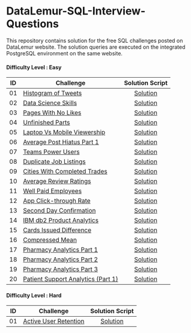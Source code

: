 # DataLemur-SQL-Interview-Questions

This repository contains solution for the free SQL challenges posted on DataLemur website. The solution queries are executed on the integrated PostgreSQL environment on the same website.


#### Difficulty Level : Easy

| ID | Challenge | Solution Script |
|:------:|------------|:---------:|
| 01 | [Histogram of Tweets]([https://datalemur.com/questions/completed-trades](https://datalemur.com/questions/sql-histogram-tweets)) | [Solution](/Solutions/Easy/01_Histogram_of_Tweets.sql)
| 02 | [Data Science Skills]([https://datalemur.com/questions/matching-skills]) | [Solution](/Solutions/Easy/02_Data_Science_Skills.sql)
| 03 | [Pages With No Likes]([https://datalemur.com/questions/sql-page-with-no-likes]) | [Solution](/Solutions/Easy/03_Pages_With_No_Likes.sql)
| 04 | [Unfinished Parts]([https://datalemur.com/questions/tesla-unfinished-parts]) | [Solution](/Solutions/Easy/04_Unfinished_Parts.sql)
| 05 | [Laptop Vs Mobile Viewership]([https://datalemur.com/questions/laptop-mobile-viewership]) | [Solution](/Solutions/Easy/05_Laptop_Vs_Mobile_Viewership.sql)
| 06 | [Average Post Hiatus Part 1]([https://datalemur.com/questions/sql-average-post-hiatus-1]) | [Solution](/Solutions/Easy/06_Average_Post_Hiatus_Part_1.sql)
| 07 | [Teams Power Users]([https://datalemur.com/questions/teams-power-users]) | [Solution](/Solutions/Easy/07_Teams_Power_Users.sql)
| 08 | [Duplicate Job Listings]([https://datalemur.com/questions/duplicate-job-listings]) | [Solution](/Solutions/Easy/08_Duplicate_Job_Listings.sql)
| 09 | [Cities With Completed Trades]([https://datalemur.com/questions/completed-trades]) | [Solution](/Solutions/Easy/09_Cities_With_Completed_Trades.sql)
| 10 | [Average Review Ratings]([https://datalemur.com/questions/sql-avg-review-ratings]) | [Solution](/Solutions/Easy/10_Average_Review_Ratings.sql)
| 11 | [Well Paid Employees]([https://datalemur.com/questions/sql-well-paid-employees]) | [Solution](/Solutions/Easy/11_Well_Paid_Employees.sql)
| 12 | [App Click-through Rate]([https://datalemur.com/questions/click-through-rate]) | [Solution](/Solutions/Easy/12_App_Click-through_Rate.sql)
| 13 | [Second Day Confirmation]([https://datalemur.com/questions/second-day-confirmation]) | [Solution](/Solutions/Easy/13_Second_Day_Confirmation.sql)
| 14 | [IBM db2 Product Analytics]([https://datalemur.com/questions/sql-ibm-db2-product-analytics]) | [Solution](/Solutions/Easy/14_IBM_db2_Product_Analytics.sql)
| 15 | [Cards Issued Difference]([https://datalemur.com/questions/cards-issued-difference]) | [Solution](/Solutions/Easy/15_Cards_Issued_Difference.sql)
| 16 | [Compressed Mean]([https://datalemur.com/questions/alibaba-compressed-mean]) | [Solution](/Solutions/Easy/16_Compressed_Mean.sql)
| 17 | [Pharmacy Analytics Part 1]([https://datalemur.com/questions/top-profitable-drugs]) | [Solution](/Solutions/Easy/17_Pharmacy_Analytics_Part_1.sql)
| 18 | [Pharmacy Analytics Part 2]([https://datalemur.com/questions/non-profitable-drugs]) | [Solution](/Solutions/Easy/18_Pharmacy_Analytics_Part_2.sql)
| 19 | [Pharmacy Analytics Part 3]([https://datalemur.com/questions/total-drugs-sales]) | [Solution](/Solutions/Easy/19_Pharmacy_Analytics_Part_3.sql)
| 20 | [Patient Support Analytics (Part 1)]([https://datalemur.com/questions/frequent-callers]) | [Solution](/Solutions/Easy/20_Patient_Support_Analytics.sql)


#### Difficulty Level : Hard

| ID | Challenge | Solution Script |
|:------:|------------|:---------:|
| 01 | [Active User Retention]([https://datalemur.com/questions/user-retention]) | [Solution](/Solutions/Hard/01_Active_User_Retention.sql)
